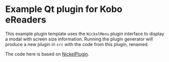 # Example Qt plugin for Kobo eReaders

This example plugin template uses the `NickelMenu` plugin interface to display a modal with screen size information. Running the plugin generator will produce a new plugin in `src` with the code from this plugin, renamed.

The code here is based on [NickelPlugin](https://github.com/shermp/NickelPlugin).
